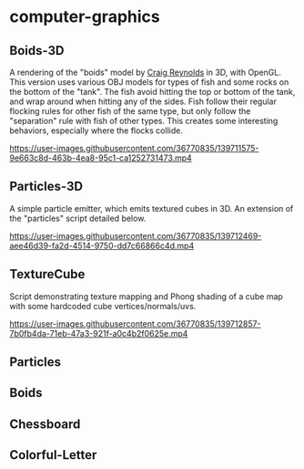 ﻿# computer-graphics

## Boids-3D

A rendering of the "boids" model by [Craig Reynolds](https://www.red3d.com/cwr/boids/) in 3D, with OpenGL. This version uses various OBJ models for types of fish and some rocks on the bottom of the "tank". The fish avoid hitting the top or bottom of the tank, and wrap around when hitting any of the sides. Fish follow their regular flocking rules for other fish of the same type, but only follow the "separation" rule with fish of other types. This creates some interesting behaviors, especially where the flocks collide.

https://user-images.githubusercontent.com/36770835/139711575-9e663c8d-463b-4ea8-95c1-ca1252731473.mp4

## Particles-3D

A simple particle emitter, which emits textured cubes in 3D. An extension of the "particles" script detailed below.

https://user-images.githubusercontent.com/36770835/139712469-aee46d39-fa2d-4514-9750-dd7c66866c4d.mp4

## TextureCube

Script demonstrating texture mapping and Phong shading of a cube map with some hardcoded cube vertices/normals/uvs. 

https://user-images.githubusercontent.com/36770835/139712857-7b0fb4da-71eb-47a3-921f-a0c4b2f0625e.mp4


## Particles

## Boids

## Chessboard

## Colorful-Letter









